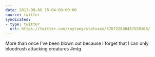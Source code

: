 ```yaml
---
date: 2013-09-08 15:04:03+00:00
source: twitter
syndicated:
- type: twitter
  url: https://twitter.com/roytang/statuses/376722608487559168/
---
```


More than once I've been blown out because I forget that I can only bloodrush attacking creatures #mtg